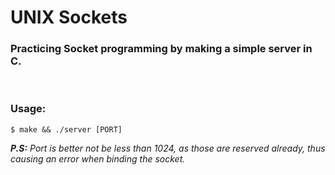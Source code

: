 # UNIX Sockets

### Practicing Socket programming by making a simple server in C.

<br>

### Usage:
```shell
$ make && ./server [PORT]
```

***P.S:*** *Port is better not be less than 1024, as those are reserved already, thus causing an error when binding the socket.*
